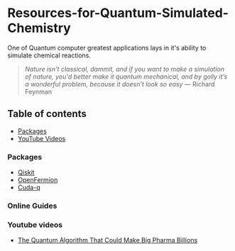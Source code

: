 # Resources-for-Quantum-Simulated-Chemistry
One of Quantum computer greatest applications lays in it's ability to simulate chemical reactions.

> *Nature isn't classical, dammit, and if you want to make a simulation of nature, you'd better make it quantum mechanical, and by golly it’s a 
wonderful problem, because it doesn’t look so easy* — Richard Feynman

## Table of contents
- [Packages](#packages)
- [YouTube Videos](#youtube-videos)


### Packages
- [Qiskit](https://github.com/Qiskit/qiskit)
- [OpenFermion](https://github.com/quantumlib/OpenFermion)
- [Cuda-q](https://github.com/NVIDIA/cuda-q-academic)

### Online Guides


### Youtube videos
- [The Quantum Algorithm That Could Make Big Pharma Billions](https://www.youtube.com/watch?v=Fvwyd0536Gc&t=317s)
